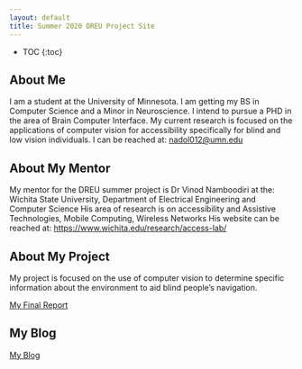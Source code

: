 ```yaml
---
layout: default
title: Summer 2020 DREU Project Site
---
```


* TOC
{:toc}

## About Me

I am a student at the University of Minnesota. I am getting my BS in Computer Science and a Minor in Neuroscience. I intend to pursue a PHD in the area of Brain Computer Interface. My current research is focused on the applications of computer vision for accessibility specifically for blind and low vision individuals.
I can be reached at: nadol012@umn.edu


## About My Mentor
My mentor for the DREU summer project is Dr Vinod Namboodiri at the: Wichita State University, Department of Electrical Engineering and Computer Science
His area of research is on accessibility and Assistive Technologies, Mobile Computing, Wireless Networks
His website can be reached at: https://www.wichita.edu/research/access-lab/


## About My Project
My project is focused on the use of computer vision to determine specific information about the environment to aid blind people’s navigation.


[My Final Report](files/finalreport.pdf)

## My Blog

[My Blog](blog.html)
